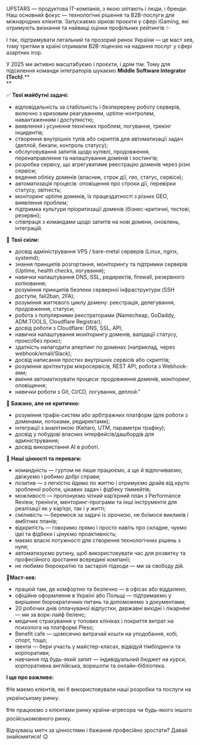 UPSTARS — продуктова IT-компанія, з якою злітають і люди, і бренди. Наш
основний фокус — технологічні рішення та B2B-послуги для міжнародних клієнтів.
Запускаємо зіркові проєкти у сфері iGaming, які отримують визнання та найвищі
оцінки профільних рейтингів ✨

І так, підтримувати легальний та прозорий ринок України — це маст хев, тому
третіми в країні отримали B2B-ліцензію на надання послуг у сфері азартних
ігор.

У 2025 ми активно масштабуємо і проєкти, і дрім тім. Тому для підсилення
команди інтеграторів шукаємо **Middle Software Integrator (Tech)**.**  
**  
  

✅ **Твої майбутні задачі:**

  * відповідальність за стабільність і безперервну роботу серверів, включно з кризовим реагуванням, uptime-контролем, навантаженням і доступністю;
  * виявлення і усунення технічних проблем, логування, трекінг інцидентів;
  * створення внутрішніх тулів або скриптів для автоматизації задач (деплой, бекапи, контроль статусу);
  * обслуговування запитів щодо купівлі, продовження, перенаправлення та налаштування доменів і хостингів;
  * розробка сервісу, що агрегуватиме реєстрацію доменів через різні сервіси;
  * ведення обліку доменів (власник, строк дії, гео, статус, сервіси);
  * автоматизація процесів: оповіщення про строки дії, перевірки статусу, звітність;
  * моніторинг uptime доменів, їх працездатності з різних GEO, виявлення проблем;
  * підтримка культури пріоритизації доменів (бізнес-критичні, тестові, резервні);
  * співпраця з командами щодо запитів на нові домени, оновлень, інтеграцій.

💪 **Твої скіли:**

  * досвід адміністрування VPS / bare-metal серверів (Linux, nginx, systemd);
  * знання принципів розгортання, моніторингу та підтримки серверів (Uptime, health checks, логування);
  * навички налаштування DNS, SSL, редиректів, firewall, резервного копіювання;
  * розуміння принципів безпеки серверної інфраструктури (SSH доступи, fail2ban, 2FA);
  * розуміння життєвого циклу домену: реєстрація, делегування, продовження, статуси;
  * робота з популярними реєстраторами (Namecheap, GoDaddy, ADM.TOOLS, Cloudflare Registrar);
  * досвід роботи з Cloudflare: DNS, SSL, API;
  * навички налаштування моніторингу доменів, валідації статусу, проксі/без проксі;
  * здатність налагодити алертинг по доменах (наприклад, через webhook/email/Slack);
  * досвід написання простих внутрішніх сервісів або скриптів;
  * розуміння архітектури мікросервісів, REST API, робота з Webhook-ами;
  * вміння автоматизувати процеси: продовження доменів, моніторинг, оповіщення;
  * навички роботи з Git, CI/CD, логування, деплой."

🤞 **Бажано, але не критично:**

  * розуміння трафік-систем або арбітражних платформ (для роботи з доменами, потоками, редиректами);
  * інтеграції з аналітикою (Keitaro, UTM, параметри трафіку);
  * досвід у побудові власних інтерфейсів/дашбордів для адміністрування;
  * досвід використання AI в роботі.

🌟 **Наші цінності та переваги:**

  * командність — гуртом не лише працюємо, а ще й відпочиваємо, двіжуємо і робимо добрі справи;
  * позитив — з легкістю йдемо по життю і отримуємо драйв від круто зробленої роботи, цікавих задач і фідбеку тіммейтів;
  * можливості — пропонуємо чіткий кар’єрний план з Performance Review, тренінги, менторинг-програми та інші інструменти для реалізації як у карʼєрі, так і у житті;
  * сміливість — беремося за задачі із зірочкою, не боїмося викликів і амбітних планів;
  * відкритість — говоримо прямо і просто навіть про складне, чуємо ідеї та фідбеки і цінуємо проактивність;
  * маємо власні потужності для створення технологічних рішень з нуля;
  * автоматизуємо рутину, щоб використовувати час для розвитку та професійного зростання всередині компанії;
  * не любимо бюрократію та застарілі підходи — ми за свободу дій.

🍪**Маст-хев:**

  * працюй там, де комфортно та безпечно — в офісах або віддалено;
  * офіційне оформлення в Україні або Польщі — підтримаємо у вирішенні бюрократичних питань та допоможемо з документами;
  * 20 робочих днів оплачуваної відпустки, державні вихідні і лікарняні — ми за ворк-лайф беленс;
  * медичне страхування у топових клініках і покриття витрат на психолога на платформі Pleso;
  * Benefit cafe — щомісячно витрачай кошти на уподобання, хобі, спорт, тощо;
  * івенти — бери участь у майстер-класах, відвідуй тімбілдинги та корпоративи;
  * навчання під будь-який запит — індивідуальний бюджет на курси, корпоративна англійська, воркшопи та онлайн-бібліотека.

**І ще про важливе:**

❗️Не маємо клієнтів, які б використовували наші розробки та послуги на
українському ринку.

❗️Не працюємо з клієнтами ринку країни-агресора чи будь-якого іншого
російськомовного ринку.

Відчуваєш метч за цінностями і бажання професійно зростати? Давай знайомитися!
😉